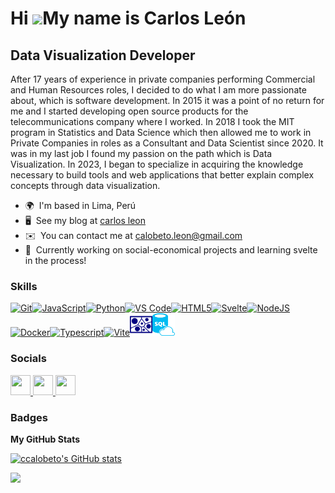 Hi ![](https://user-images.githubusercontent.com/18350557/176309783-0785949b-9127-417c-8b55-ab5a4333674e.gif)My name is Carlos León
===================================================================================================================================

Data Visualization Developer
----------------------------

After 17 years of experience in private companies performing Commercial and Human Resources roles, I decided to do what I am more passionate about, which is software development. In 2015 it was a point of no return for me and I started developing open source products for the telecommunications company where I worked. In 2018 I took the MIT program in Statistics and Data Science which then allowed me to work in Private Companies in roles as a Consultant and Data Scientist since 2020. It was in my last job I found my passion on the path which is Data Visualization. In 2023, I began to specialize in acquiring the knowledge necessary to build tools and web applications that better explain complex concepts through data visualization.

* 🌍  I'm based in Lima, Perú
* 🖥️  See my blog at [carlos leon](http://www.carlosleon.dev)
* ✉️  You can contact me at [calobeto.leon@gmail.com](mailto:calobeto.leon@gmail.com)
* 🧠  Currently working on social-economical projects and learning svelte in the process!

### Skills


<p align="left">
<a href="https://git-scm.com/" target="_blank" rel="noreferrer"><img src="https://raw.githubusercontent.com/danielcranney/readme-generator/main/public/icons/skills/git-colored.svg" width="36" height="36" alt="Git" /></a><a href="https://developer.mozilla.org/en-US/docs/Web/JavaScript" target="_blank" rel="noreferrer"><img src="https://raw.githubusercontent.com/danielcranney/readme-generator/main/public/icons/skills/javascript-colored.svg" width="36" height="36" alt="JavaScript" /></a><a href="https://www.python.org/" target="_blank" rel="noreferrer"><img src="https://raw.githubusercontent.com/danielcranney/readme-generator/main/public/icons/skills/python-colored.svg" width="36" height="36" alt="Python" /></a><a href="https://code.visualstudio.com/" target="_blank" rel="noreferrer"><img src="https://raw.githubusercontent.com/danielcranney/readme-generator/main/public/icons/skills/visualstudiocode.svg" width="36" height="36" alt="VS Code" /></a><a href="https://developer.mozilla.org/en-US/docs/Glossary/HTML5" target="_blank" rel="noreferrer"><img src="https://raw.githubusercontent.com/danielcranney/readme-generator/main/public/icons/skills/html5-colored.svg" width="36" height="36" alt="HTML5" /></a><a href="https://svelte.dev/" target="_blank" rel="noreferrer"><img src="https://raw.githubusercontent.com/danielcranney/readme-generator/main/public/icons/skills/svelte-colored.svg" width="36" height="36" alt="Svelte" /></a><a href="https://nodejs.org/en/" target="_blank" rel="noreferrer"><img src="https://raw.githubusercontent.com/danielcranney/readme-generator/main/public/icons/skills/nodejs-colored.svg" width="36" height="36" alt="NodeJS" /></a><a href="https://www.docker.com/" target="_blank" rel="noreferrer"><img src="https://raw.githubusercontent.com/danielcranney/readme-generator/main/public/icons/skills/docker-colored.svg" width="36" height="36" alt="Docker" /></a><a href="https://www.typescriptlang.org/" target="_blank" rel="noreferrer"><img src="https://raw.githubusercontent.com/danielcranney/profileme-dev/refs/heads/main/public/icons/skills/typescript-colored.svg" width="36" height="36" alt="Typescript" /></a><a href="https://vite.dev/" target="_blank" rel="noreferrer"><img src="https://raw.githubusercontent.com/danielcranney/profileme-dev/refs/heads/main/public/icons/skills/vite-colored.svg" width="36" height="36" alt="Vite" /></a></a><a href="https://turfjs.org/" target="_blank" rel="noreferrer"><img src="https://raw.githubusercontent.com/Viglino/font-gis/refs/heads/main/svg/map/uEAB4-statistic-map.svg" width="36" height="36" alt="Spatial Data" /></a><a href="https://www.microsoft.com/es-es/sql-server/sql-server-2019" target="_blank" rel="noreferrer"><img src="https://raw.githubusercontent.com/Ensono/azure-vector-icons/refs/heads/master/icons/SQL%20Database%20(SQL%20Azure).svg" width="36" height="36" alt="SQL" /></a>

</p>


### Socials

<p align="left"> <a href="https://www.github.com/ccalobeto" target="_blank" rel="noreferrer"> <picture> <source media="(prefers-color-scheme: dark)" srcset="https://raw.githubusercontent.com/danielcranney/readme-generator/main/public/icons/socials/github-dark.svg" /> <source media="(prefers-color-scheme: light)" srcset="https://raw.githubusercontent.com/danielcranney/readme-generator/main/public/icons/socials/github.svg" /> <img src="https://raw.githubusercontent.com/danielcranney/readme-generator/main/public/icons/socials/github.svg" width="32" height="32" /> </picture> </a> <a href="https://www.linkedin.com/in/carlosleonl" target="_blank" rel="noreferrer"> <picture> <source media="(prefers-color-scheme: dark)" srcset="https://raw.githubusercontent.com/danielcranney/readme-generator/main/public/icons/socials/linkedin-dark.svg" /> <source media="(prefers-color-scheme: light)" srcset="https://raw.githubusercontent.com/danielcranney/readme-generator/main/public/icons/socials/linkedin.svg" /> <img src="https://raw.githubusercontent.com/danielcranney/readme-generator/main/public/icons/socials/linkedin.svg" width="32" height="32" /> </picture> </a> <a href="https://www.x.com/calobetoleon" target="_blank" rel="noreferrer"> <picture> <source media="(prefers-color-scheme: dark)" srcset="https://raw.githubusercontent.com/danielcranney/readme-generator/main/public/icons/socials/twitter-dark.svg" /> <source media="(prefers-color-scheme: light)" srcset="https://raw.githubusercontent.com/danielcranney/readme-generator/main/public/icons/socials/twitter.svg" /> <img src="https://raw.githubusercontent.com/danielcranney/readme-generator/main/public/icons/socials/twitter.svg" width="32" height="32" /> </picture> </a></p>


### Badges

<b>My GitHub Stats</b>

<a href="http://www.github.com/ccalobeto"><img src="https://github-readme-stats.vercel.app/api?username=ccalobeto&show_icons=true&hide=&count_private=true&title_color=0891b2&text_color=ffffff&icon_color=0891b2&bg_color=1c1917&hide_border=true&show_icons=true" alt="ccalobeto's GitHub stats" /></a>

<a href="http://www.github.com/ccalobeto"><img src="https://github-readme-streak-stats.herokuapp.com/?user=ccalobeto&stroke=ffffff&background=1c1917&ring=0891b2&fire=0891b2&currStreakNum=ffffff&currStreakLabel=0891b2&sideNums=ffffff&sideLabels=ffffff&dates=ffffff&hide_border=true" /></a>
